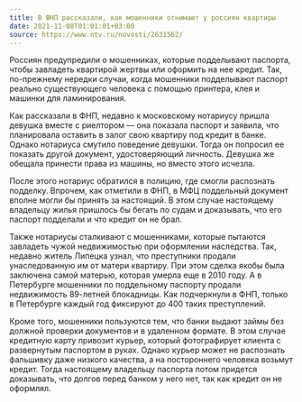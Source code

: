 ```yaml
---
title: В ФНП рассказали, как мошенники отнимают у россиян квартиры
date: 2021-11-08T01:01:01+03:00
source: https://www.ntv.ru/novosti/2631562/
---
```


Россиян предупредили о мошенниках, которые подделывают паспорта, чтобы завладеть квартирой жертвы или оформить на нее кредит.
Так, по-прежнему нередки случаи, когда мошенники подделывают паспорт реально существующего человека с помощью принтера, клея и машинки для ламинирования.

Как рассказали в ФНП, недавно к московскому нотариусу пришла девушка вместе с риелтором — она показала паспорт и заявила, что планировала оставить в залог свою квартиру под кредит в банке. Однако нотариуса смутило поведение девушки. Тогда он попросил ее показать другой документ, удостоверяющий личность. Девушка же обещала принести права из машины, но вместо этого исчезла.

После этого нотариус обратился в полицию, где смогли распознать подделку. Впрочем, как отметили в ФНП, в МФЦ поддельный документ вполне могли бы принять за настоящий. В этом случае настоящему владельцу жилья пришлось бы бегать по судам и доказывать, что его паспорт подделали и что кредит он не брал.

Также нотариусы сталкивают с мошенниками, которые пытаются завладеть чужой недвижимостью при оформлении наследства. Так, недавно житель Липецка узнал, что преступники продали унаследованную им от матери квартиру. При этом сделка якобы была заключена самой матерью, которая умерла еще в 2010 году. А в Петербурге мошенники по поддельному паспорту продали недвижимость 89-летней блокадницы. Как подчеркнули в ФНП, только в Петербурге каждый год фиксируют до 400 таких преступлений.

Кроме того, мошенники пользуются тем, что банки выдают займы без должной проверки документов и в удаленном формате. В этом случае кредитную карту привозит курьер, который фотографирует клиента с развернутым паспортом в руках. Однако курьер может не распознать фальшивку даже низкого качества, а на постороннего человека возьмут кредит. Тогда настоящему владельцу паспорта потом придется доказывать, что долгов перед банком у него нет, так как кредит он не оформлял.


